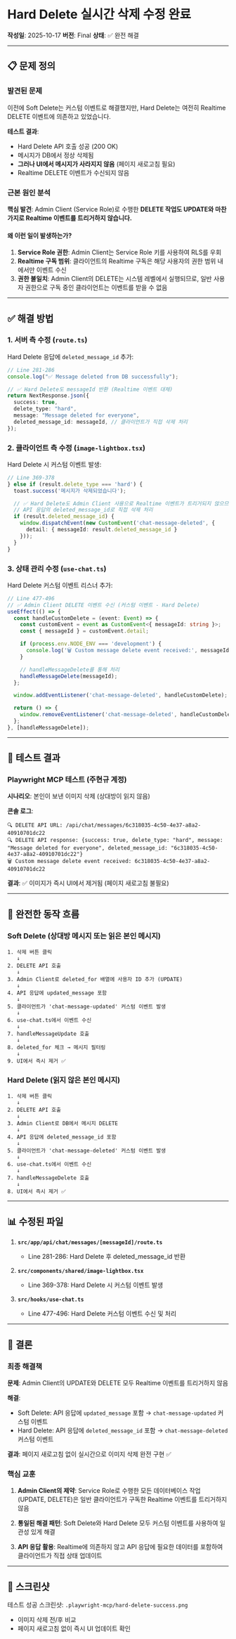 # Hard Delete 실시간 삭제 수정 완료

**작성일**: 2025-10-17
**버전**: Final
**상태**: ✅ 완전 해결

---

## 📋 문제 정의

### 발견된 문제
이전에 Soft Delete는 커스텀 이벤트로 해결했지만, Hard Delete는 여전히 Realtime DELETE 이벤트에 의존하고 있었습니다.

**테스트 결과**:
- Hard Delete API 호출 성공 (200 OK)
- 메시지가 DB에서 정상 삭제됨
- **그러나 UI에서 메시지가 사라지지 않음** (페이지 새로고침 필요)
- Realtime DELETE 이벤트가 수신되지 않음

### 근본 원인 분석

**핵심 발견**: Admin Client (Service Role)로 수행한 **DELETE 작업도 UPDATE와 마찬가지로 Realtime 이벤트를 트리거하지 않습니다.**

#### 왜 이런 일이 발생하는가?

1. **Service Role 권한**: Admin Client는 Service Role 키를 사용하여 RLS를 우회
2. **Realtime 구독 범위**: 클라이언트의 Realtime 구독은 해당 사용자의 권한 범위 내에서만 이벤트 수신
3. **권한 불일치**: Admin Client의 DELETE는 시스템 레벨에서 실행되므로, 일반 사용자 권한으로 구독 중인 클라이언트는 이벤트를 받을 수 없음

---

## ✅ 해결 방법

### 1. 서버 측 수정 (`route.ts`)

Hard Delete 응답에 `deleted_message_id` 추가:

```typescript
// Line 281-286
console.log("✅ Message deleted from DB successfully");

// ✅ Hard Delete도 messageId 반환 (Realtime 이벤트 대체)
return NextResponse.json({
  success: true,
  delete_type: "hard",
  message: "Message deleted for everyone",
  deleted_message_id: messageId, // 클라이언트가 직접 삭제 처리
});
```

### 2. 클라이언트 측 수정 (`image-lightbox.tsx`)

Hard Delete 시 커스텀 이벤트 발생:

```typescript
// Line 369-378
} else if (result.delete_type === 'hard') {
  toast.success('메시지가 삭제되었습니다');

  // ✅ Hard Delete도 Admin Client 사용으로 Realtime 이벤트가 트리거되지 않으므로
  // API 응답의 deleted_message_id로 직접 삭제 처리
  if (result.deleted_message_id) {
    window.dispatchEvent(new CustomEvent('chat-message-deleted', {
      detail: { messageId: result.deleted_message_id }
    }));
  }
}
```

### 3. 상태 관리 수정 (`use-chat.ts`)

Hard Delete 커스텀 이벤트 리스너 추가:

```typescript
// Line 477-496
// ✅ Admin Client DELETE 이벤트 수신 (커스텀 이벤트 - Hard Delete)
useEffect(() => {
  const handleCustomDelete = (event: Event) => {
    const customEvent = event as CustomEvent<{ messageId: string }>;
    const { messageId } = customEvent.detail;

    if (process.env.NODE_ENV === 'development') {
      console.log('🗑️ Custom message delete event received:', messageId);
    }

    // handleMessageDelete를 통해 처리
    handleMessageDelete(messageId);
  };

  window.addEventListener('chat-message-deleted', handleCustomDelete);

  return () => {
    window.removeEventListener('chat-message-deleted', handleCustomDelete);
  };
}, [handleMessageDelete]);
```

---

## 🧪 테스트 결과

### Playwright MCP 테스트 (주현규 계정)

**시나리오**: 본인이 보낸 이미지 삭제 (상대방이 읽지 않음)

**콘솔 로그**:
```
🔍 DELETE API URL: /api/chat/messages/6c318035-4c50-4e37-a8a2-40910701dc22
🔍 DELETE API response: {success: true, delete_type: "hard", message: "Message deleted for everyone", deleted_message_id: "6c318035-4c50-4e37-a8a2-40910701dc22"}
🗑️ Custom message delete event received: 6c318035-4c50-4e37-a8a2-40910701dc22
```

**결과**: ✅ 이미지가 즉시 UI에서 제거됨 (페이지 새로고침 불필요)

---

## 🔄 완전한 동작 흐름

### Soft Delete (상대방 메시지 또는 읽은 본인 메시지)

```
1. 삭제 버튼 클릭
   ↓
2. DELETE API 호출
   ↓
3. Admin Client로 deleted_for 배열에 사용자 ID 추가 (UPDATE)
   ↓
4. API 응답에 updated_message 포함
   ↓
5. 클라이언트가 'chat-message-updated' 커스텀 이벤트 발생
   ↓
6. use-chat.ts에서 이벤트 수신
   ↓
7. handleMessageUpdate 호출
   ↓
8. deleted_for 체크 → 메시지 필터링
   ↓
9. UI에서 즉시 제거 ✅
```

### Hard Delete (읽지 않은 본인 메시지)

```
1. 삭제 버튼 클릭
   ↓
2. DELETE API 호출
   ↓
3. Admin Client로 DB에서 메시지 DELETE
   ↓
4. API 응답에 deleted_message_id 포함
   ↓
5. 클라이언트가 'chat-message-deleted' 커스텀 이벤트 발생
   ↓
6. use-chat.ts에서 이벤트 수신
   ↓
7. handleMessageDelete 호출
   ↓
8. UI에서 즉시 제거 ✅
```

---

## 📊 수정된 파일

1. **`src/app/api/chat/messages/[messageId]/route.ts`**
   - Line 281-286: Hard Delete 후 deleted_message_id 반환

2. **`src/components/shared/image-lightbox.tsx`**
   - Line 369-378: Hard Delete 시 커스텀 이벤트 발생

3. **`src/hooks/use-chat.ts`**
   - Line 477-496: Hard Delete 커스텀 이벤트 수신 및 처리

---

## 🎯 결론

### 최종 해결책

**문제**: Admin Client의 UPDATE와 DELETE 모두 Realtime 이벤트를 트리거하지 않음

**해결**:
- Soft Delete: API 응답에 `updated_message` 포함 → `chat-message-updated` 커스텀 이벤트
- Hard Delete: API 응답에 `deleted_message_id` 포함 → `chat-message-deleted` 커스텀 이벤트

**결과**: 페이지 새로고침 없이 실시간으로 이미지 삭제 완전 구현 ✅

### 핵심 교훈

1. **Admin Client의 제약**: Service Role로 수행한 모든 데이터베이스 작업(UPDATE, DELETE)은 일반 클라이언트가 구독한 Realtime 이벤트를 트리거하지 않음

2. **통일된 해결 패턴**: Soft Delete와 Hard Delete 모두 커스텀 이벤트를 사용하여 일관성 있게 해결

3. **API 응답 활용**: Realtime에 의존하지 않고 API 응답에 필요한 데이터를 포함하여 클라이언트가 직접 상태 업데이트

---

## 📸 스크린샷

테스트 성공 스크린샷: `.playwright-mcp/hard-delete-success.png`

- 이미지 삭제 전/후 비교
- 페이지 새로고침 없이 즉시 UI 업데이트 확인
